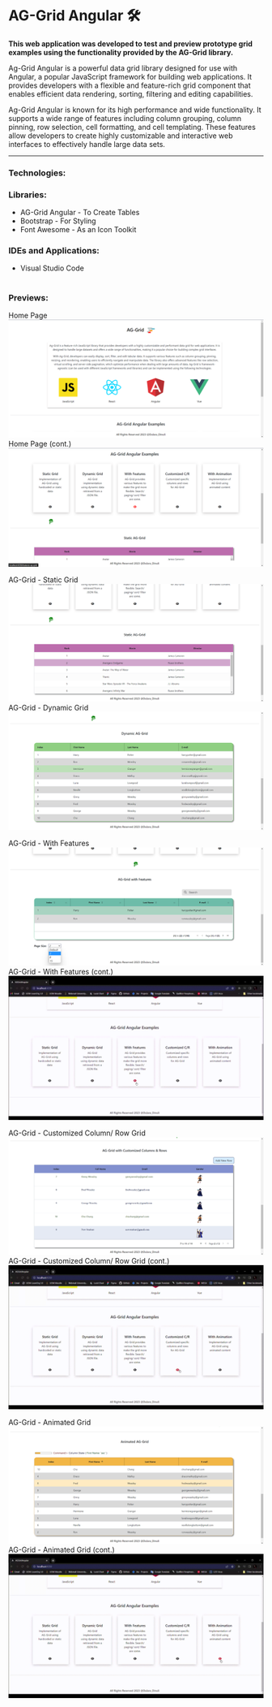 # AG-Grid Angular 🛠️

<b>This web application was developed to test and preview prototype grid examples using the functionality provided by the AG-Grid library.</b>

Ag-Grid Angular is a powerful data grid library designed for use with Angular, a popular JavaScript framework for building web applications. It provides developers with a flexible and feature-rich grid component that enables efficient data rendering, sorting, filtering and editing capabilities.

Ag-Grid Angular is known for its high performance and wide functionality. It supports a wide range of features including column grouping, column pinning, row selection, cell formatting, and cell templating. These features allow developers to create highly customizable and interactive web interfaces to effectively handle large data sets.

---

<h3>Technologies:</h3>
<ul>
  <liAnglar</li>
</ul>

<h3>Libraries:</h3>
<ul>
   <li>AG-Grid Angular - To Create Tables</li>
   <li>Bootstrap - For Styling</li>
   <li>Font Awesome - As an Icon Toolkit</li>
</ul>

<h3>IDEs and Applications:</h3>
<ul>
  <li>Visual Studio Code</li>
</ul>

#

<h3>Previews:</h3>

Home Page
<img src= "https://github.com/dulara-dinuli/AG-Grid-Angular_Test/blob/main/ScreenShots/AG-Grid-Home0.png?raw=true">
Home Page (cont.)
<img src= "https://github.com/dulara-dinuli/AG-Grid-Angular_Test/blob/main/ScreenShots/AG-Grid-Home1.png?raw=true">

AG-Grid - Static Grid
<img src= "https://github.com/dulara-dinuli/AG-Grid-Angular_Test/blob/main/ScreenShots/AG-Grid-StaticGrid.png?raw=true">
AG-Grid - Dynamic Grid
<img src= "https://github.com/dulara-dinuli/AG-Grid-Angular_Test/blob/main/ScreenShots/AG-Grid-DynamicGrid.png?raw=true">

AG-Grid - With Features
<img src= "https://github.com/dulara-dinuli/AG-Grid-Angular_Test/blob/main/ScreenShots/AG-Grid-FeaturesGrid.png?raw=true">
AG-Grid - With Features (cont.)
<img src= "https://github.com/dulara-dinuli/AG-Grid-Angular_Test/blob/main/ScreenShots/AG-Grid-FeaturesGrid.gif?raw=true">

AG-Grid - Customized Column/ Row Grid
<img src= "https://github.com/dulara-dinuli/AG-Grid-Angular_Test/blob/main/ScreenShots/AG-Grid-CustomizedCRGrid.png?raw=true">
AG-Grid - Customized Column/ Row Grid (cont.)
<img src= "https://github.com/dulara-dinuli/AG-Grid-Angular_Test/blob/main/ScreenShots/AG-Grid-CustomizedCRGrid.gif?raw=true">

AG-Grid - Animated Grid
<img src= "https://github.com/dulara-dinuli/AG-Grid-Angular_Test/blob/main/ScreenShots/AG-Grid-AnimatedGrid.png?raw=true">
AG-Grid - Animated Grid (cont.)
<img src= "https://github.com/dulara-dinuli/AG-Grid-Angular_Test/blob/main/ScreenShots/AG-Grid-AnimatedGrid.gif?raw=true">
